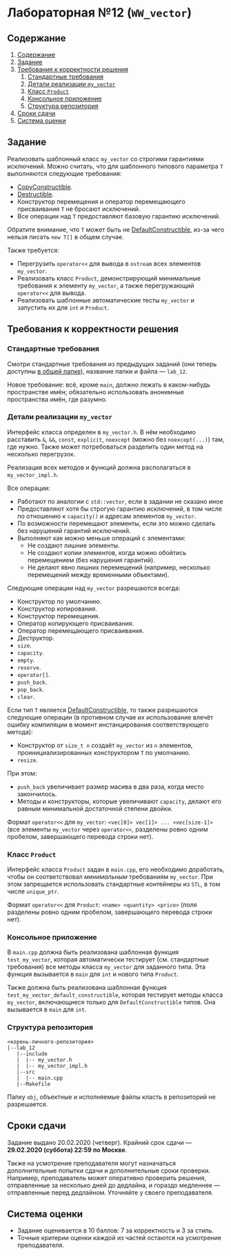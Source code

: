 # Лабораторная №12 (`WW_vector`)

## Содержание
1. [Содержание](#содержание)
1. [Задание](#задание)
1. [Требования к корректности решения](#требования-к-корректности-решения)
    1. [Стандартные требования](#стандартные-требования)
    1. [Детали реализации `my_vector`](#детали-реализации-my_vector)
    1. [Класс `Product`](#класс-product)
    1. [Консольное приложение](#консольное-приложение)
    1. [Структура репозитория](#структура-репозитория)
1. [Сроки сдачи](#сроки-сдачи)
1. [Система оценки](#система-оценки)

## Задание
Реализовать шаблонный класс `my_vector` со строгими гарантиями исключений.
Можно считать, что для шаблонного типового параметра `T` выполняются следующие требования:

* [CopyConstructible](https://en.cppreference.com/w/cpp/named_req/CopyConstructible).
* [Destructible](https://en.cppreference.com/w/cpp/named_req/Destructible).
* Конструктор перемещения и оператор перемещающего присваивания `T` не бросают исключений.
* Все операции над `T` предоставляют базовую гарантию исключений.

Обратите внимание, что `T` может быть не [DefaultConstructible](https://en.cppreference.com/w/cpp/named_req/DefaultConstructible),
из-за чего нельзя писать `new T[]` в общем случае.

Также требуется:

* Перегрузить `operator<<` для вывода в `ostream` всех элементов `my_vector`.
* Реализовать класс `Product`, демонстрирующий минимальные требования к элементу `my_vector`,
  а также перегружающий `operator<<` для вывода.
* Реализовать шаблонные автоматические тесты `my_vector` и запустить их для `int` и `Product`.

## Требования к корректности решения
### Стандартные требования
Смотри стандартные требования из предыдущих заданий (они теперь доступны [в общей папке](../tasks-common)), название папки и файла — `lab_12`.

Новое требование: всё, кроме `main`, должно лежать в каком-нибудь пространстве имён; обязательно использовать анонимные пространства имён, где разумно.

### Детали реализации `my_vector`
Интерфейс класса определен в `my_vector.h`.
В нём необходимо расставить `&`, `&&`, `const`, `explicit`, `noexcept` (можно без `noexcept(...)`) там, где нужно.
Также может потребоваться разделить один метод на несколько перегрузок.

Реализация всех методов и функций должна располагаться в `my_vector_impl.h`.

Все операции:

* Работают по аналогии с `std::vector`, если в задании не сказано иное
* Предоставляют хотя бы строгую гарантию исключений, в том числе по отношению к `capacity()` и адресам элементов `my_vector`.
* По возможности перемещают элементы, если это можно сделать без нарушений гарантий исключений.
* Выполняют как можно меньше операций с элементами:
  * Не создают лишние элементы.
  * Не создают копии элементов, когда можно обойтись перемещением (без нарушения гарантий).
  * Не делают явно лишних перемещений (например, несколько перемещений между временными объектами).

Следующие операции над `my_vector` разрешаются всегда:

* Конструктор по умолчанию.
* Конструктор копирования.
* Конструктор перемещения.
* Оператор копирующего присваивания.
* Оператор перемещающего присваивания.
* Деструктор.
* `size`.
* `capacity`.
* `empty`.
* `reserve`.
* `operator[]`.
* `push_back`.
* `pop_back`.
* `clear`.

Если тип `T` является [DefaultConstructible](https://en.cppreference.com/w/cpp/named_req/DefaultConstructible),
то также разрешаются следующие операции (в противном случае их использование влечёт ошибку компиляции
в момент инстанцирования соответствующего метода):

* Конструктор от `size_t n` создаёт `my_vector` из `n` элементов, проинициализированных
  конструктором `T` по умолчанию.
* `resize`.

При этом:

* `push_back` увеличивает размер масива в два раза, когда место закончилось.
* Методы и конструкторы, которые увеличивают `capacity`,
  делают его равным минимальной достаточной степени двойки.

Формат `operator<<` для `my_vector`: `<vec[0]> vec[1]> ... <vec[size-1]>` (все элементы `my_vector` через `operator<<`,
разделены ровно одним пробелом, завершающего перевода строки нет).

### Класс `Product`
Интерфейс класса `Product` задан в `main.cpp`, его необходимо доработать,
чтобы он соответствовал *минимальным* требованиям `my_vector`.
При этом запрещается использовать стандартные контейнеры из `STL`,
в том числе `unique_ptr`.

Формат `operator<<` для `Product`: `<name> <quantity> <price>` (поля разделены ровно одним пробелом,
завершающего перевода строки нет).

### Консольное приложение
В `main.cpp` должна быть реализована шаблонная функция `test_my_vector`,
которая автоматически тестирует (см. стандартные требования) все методы класса `my_vector` для заданного типа.
Эта функция вызывается в `main` для `int` и нового типа `Product`.

Также должна быть реализована шаблонная функция `test_my_vector_default_constructible`,
которая тестирует методы класса `my_vector`, включающиеся только для `DefaultConstructible` типов.
Она вызывается в `main` для `int`.

### Структура репозитория
```
<корень-личного-репозитория>
|--lab_12
   |--include
   |  |-- my_vector.h
   |  |-- my_vector_impl.h
   |--src
   |  |-- main.cpp
   |--Makefile
```

Папку `obj`, объектные и исполняемые файлы класть в репозиторий не разрешается.

## Сроки сдачи
Задание выдано 20.02.2020 (четверг).
Крайний срок сдачи — **29.02.2020 (суббота) 22:59 по Москве**.

Также на усмотрение преподавателя могут назначаться дополнительные попытки сдачи и дополнительные сроки
проверки.
Например, преподаватель может оперативно проверить решения, отправленные за несколько дней до дедлайна,
и гораздо медленнее — отправленные перед дедлайном.
Уточняйте у своего преподавателя.

## Система оценки
* Задание оценивается в 10 баллов: 7 за корректность и 3 за стиль.
* Точные критерии оценки каждой из частей остаются на усмотрение преподавателя.
